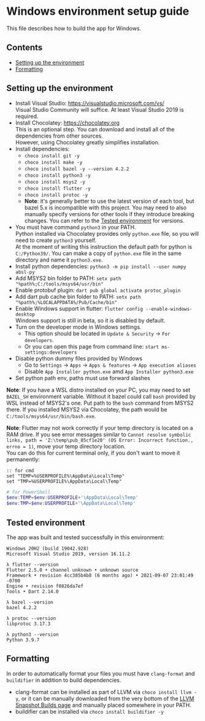 # Windows environment setup guide

This file describes how to build the app for Windows.

## Contents

* [Setting up the environment](#setting-up-the-environment)
* [Formatting](#formatting)

## Setting up the environment

[comment]: # (Don't remove spaces at the end of lines, they force line breaks)

* Install Visual Studio: <https://visualstudio.microsoft.com/vs/>  
Visual Studio Community will suffice. At least Visual Studio 2019 is required.
* Install Chocolatey: <https://chocolatey.org>  
This is an optional step. You can download and install all of the dependencies from other sources.  
However, using Chocolatey greatly simplifies installation.
* Install dependencies:
  * `choco install git -y`
  * `choco install make -y`
  * `choco install bazel -y --version 4.2.2`
  * `choco install python3 -y`
  * `choco install msys2 -y`
  * `choco install flutter -y`
  * `choco install protoc -y`
  * **Note**: it's generally better to use the latest version of each tool, but bazel 5.x is incompatible with this project.
  You may need to also manually specify versions for other tools if they introduce breaking changes.
  You can refer to the [Tested environment](#tested-environment) for versions.
* You must have command `python3` in your PATH.  
Python installed via Chocolatey provides only `python.exe` file, so you will need to create `python3` yourself.  
At the moment of writing this instruction the default path for python is `C:/Python39/`.
You can make a copy of `python.exe` file in the same directory and name it `python3.exe`.
* Install python dependencies: `python3 -m pip install --user numpy absl-py`
* Add MSYS2 bin folder to PATH: `setx path "%path%;C:/tools/msys64/usr/bin"`
* Enable protobuf plugin: `dart pub global activate protoc_plugin`
* Add dart pub cache bin folder to PATH: `setx path "%path%;%LOCALAPPDATA%/Pub/Cache/bin"`
* Enable Windows support in flutter: `flutter config --enable-windows-desktop`  
Windows support is still in beta, so it is disabled by default.
* Turn on the developer mode in Windows settings.
  * This option should be located in `Update & Security` → `For developers`.
  * Or you can open this page from command line: `start ms-settings:developers`
* Disable python dummy files provided by Windows
  * Go to `Settings` → `Apps` → `Apps & features` → `App execution aliases`
  * Disable `App Installer python.exe` amd `App Installer python3.exe`
* Set python path env, paths must use forward slashes

**Note**: If you have a WSL distro installed on your PC, you may need to set `BAZEL_SH` environment variable.
Without it bazel could call `bash` provided by WSL instead of MSYS2's one.
Put path to the `bash` command from MSYS2 there.
If you installed MSYS2 via Chocolatey, the path would be `C:/tools/msys64/usr/bin/bash.exe`.

**Note**: Flutter may not work correctly if your temp directory is located on a RAM drive.
If you see error messages similar to
`Cannot resolve symbolic links, path = 'Z:\temp\pub_85cf1e20' (OS Error: Incorrect function., errno = 1)`,
move your temp directory location.  
You can do this for current terminal only, if you don't want to move it permanently:

```batch
:: for cmd
set "TEMP=%USERPROFILE%\AppData\Local\Temp"
set "TMP=%USERPROFILE%\AppData\Local\Temp"
```

```powershell
# for PowerShell
$env:TEMP=$env:USERPROFILE+'\AppData\Local\Temp'
$env:TMP=$env:USERPROFILE+'\AppData\Local\Temp'
```

## Tested environment

The app was built and tested successfully in this environment:

```shell
Windows 20H2 (build 19042.928)
Microsoft Visual Studio 2019, version 16.11.2

λ flutter --version
Flutter 2.5.0 • channel unknown • unknown source
Framework • revision 4cc385b4b8 (6 months ago) • 2021-09-07 23:01:49 -0700
Engine • revision f0826da7ef
Tools • Dart 2.14.0

λ bazel --version
bazel 4.2.2

λ protoc --version
libprotoc 3.17.3

λ python3 --version
Python 3.9.7
```

## Formatting

[comment]: # (TODO add info about installing other tools)

In order to automatically format your files
you must have `clang-format` and `buildifier` in addition to build dependencies.

* clang-format can be installed as part of LLVM via `choco install llvm -y`,
or it can be manually downloaded from the very bottom
of the [LLVM Snapshot Builds page](https://llvm.org/builds/) and manually placed somewhere in your PATH.
* buildifier can be installed via `choco install buildifier -y`
